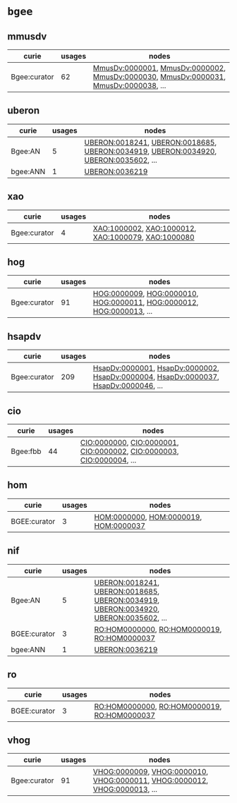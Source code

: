 # `bgee`

## mmusdv

| curie        |   usages | nodes                                                                                                                                                                                                                                                                                                                                    |
|--------------|----------|------------------------------------------------------------------------------------------------------------------------------------------------------------------------------------------------------------------------------------------------------------------------------------------------------------------------------------------|
| Bgee:curator |       62 | [MmusDv:0000001](http://purl.obolibrary.org/obo/MmusDv_0000001), [MmusDv:0000002](http://purl.obolibrary.org/obo/MmusDv_0000002), [MmusDv:0000030](http://purl.obolibrary.org/obo/MmusDv_0000030), [MmusDv:0000031](http://purl.obolibrary.org/obo/MmusDv_0000031), [MmusDv:0000038](http://purl.obolibrary.org/obo/MmusDv_0000038), ... |

## uberon

| curie    |   usages | nodes                                                                                                                                                                                                                                                                                                                                    |
|----------|----------|------------------------------------------------------------------------------------------------------------------------------------------------------------------------------------------------------------------------------------------------------------------------------------------------------------------------------------------|
| Bgee:AN  |        5 | [UBERON:0018241](http://purl.obolibrary.org/obo/UBERON_0018241), [UBERON:0018685](http://purl.obolibrary.org/obo/UBERON_0018685), [UBERON:0034919](http://purl.obolibrary.org/obo/UBERON_0034919), [UBERON:0034920](http://purl.obolibrary.org/obo/UBERON_0034920), [UBERON:0035602](http://purl.obolibrary.org/obo/UBERON_0035602), ... |
| bgee:ANN |        1 | [UBERON:0036219](http://purl.obolibrary.org/obo/UBERON_0036219)                                                                                                                                                                                                                                                                          |

## xao

| curie        |   usages | nodes                                                                                                                                                                                                                                      |
|--------------|----------|--------------------------------------------------------------------------------------------------------------------------------------------------------------------------------------------------------------------------------------------|
| Bgee:curator |        4 | [XAO:1000002](http://purl.obolibrary.org/obo/XAO_1000002), [XAO:1000012](http://purl.obolibrary.org/obo/XAO_1000012), [XAO:1000079](http://purl.obolibrary.org/obo/XAO_1000079), [XAO:1000080](http://purl.obolibrary.org/obo/XAO_1000080) |

## hog

| curie        |   usages | nodes                                                                                                                                                                                                                                                                                                      |
|--------------|----------|------------------------------------------------------------------------------------------------------------------------------------------------------------------------------------------------------------------------------------------------------------------------------------------------------------|
| Bgee:curator |       91 | [HOG:0000009](http://purl.obolibrary.org/obo/HOG_0000009), [HOG:0000010](http://purl.obolibrary.org/obo/HOG_0000010), [HOG:0000011](http://purl.obolibrary.org/obo/HOG_0000011), [HOG:0000012](http://purl.obolibrary.org/obo/HOG_0000012), [HOG:0000013](http://purl.obolibrary.org/obo/HOG_0000013), ... |

## hsapdv

| curie        |   usages | nodes                                                                                                                                                                                                                                                                                                                                    |
|--------------|----------|------------------------------------------------------------------------------------------------------------------------------------------------------------------------------------------------------------------------------------------------------------------------------------------------------------------------------------------|
| Bgee:curator |      209 | [HsapDv:0000001](http://purl.obolibrary.org/obo/HsapDv_0000001), [HsapDv:0000002](http://purl.obolibrary.org/obo/HsapDv_0000002), [HsapDv:0000004](http://purl.obolibrary.org/obo/HsapDv_0000004), [HsapDv:0000037](http://purl.obolibrary.org/obo/HsapDv_0000037), [HsapDv:0000046](http://purl.obolibrary.org/obo/HsapDv_0000046), ... |

## cio

| curie    |   usages | nodes                                                                                                                                                                                                                                                                                                      |
|----------|----------|------------------------------------------------------------------------------------------------------------------------------------------------------------------------------------------------------------------------------------------------------------------------------------------------------------|
| Bgee:fbb |       44 | [CIO:0000000](http://purl.obolibrary.org/obo/CIO_0000000), [CIO:0000001](http://purl.obolibrary.org/obo/CIO_0000001), [CIO:0000002](http://purl.obolibrary.org/obo/CIO_0000002), [CIO:0000003](http://purl.obolibrary.org/obo/CIO_0000003), [CIO:0000004](http://purl.obolibrary.org/obo/CIO_0000004), ... |

## hom

| curie        |   usages | nodes                                                                                                                                                                           |
|--------------|----------|---------------------------------------------------------------------------------------------------------------------------------------------------------------------------------|
| BGEE:curator |        3 | [HOM:0000000](http://purl.obolibrary.org/obo/HOM_0000000), [HOM:0000019](http://purl.obolibrary.org/obo/HOM_0000019), [HOM:0000037](http://purl.obolibrary.org/obo/HOM_0000037) |

## nif

| curie        |   usages | nodes                                                                                                                                                                                                                                                                                                                                    |
|--------------|----------|------------------------------------------------------------------------------------------------------------------------------------------------------------------------------------------------------------------------------------------------------------------------------------------------------------------------------------------|
| Bgee:AN      |        5 | [UBERON:0018241](http://purl.obolibrary.org/obo/UBERON_0018241), [UBERON:0018685](http://purl.obolibrary.org/obo/UBERON_0018685), [UBERON:0034919](http://purl.obolibrary.org/obo/UBERON_0034919), [UBERON:0034920](http://purl.obolibrary.org/obo/UBERON_0034920), [UBERON:0035602](http://purl.obolibrary.org/obo/UBERON_0035602), ... |
| BGEE:curator |        3 | [RO:HOM0000000](http://purl.obolibrary.org/obo/RO_HOM0000000), [RO:HOM0000019](http://purl.obolibrary.org/obo/RO_HOM0000019), [RO:HOM0000037](http://purl.obolibrary.org/obo/RO_HOM0000037)                                                                                                                                              |
| bgee:ANN     |        1 | [UBERON:0036219](http://purl.obolibrary.org/obo/UBERON_0036219)                                                                                                                                                                                                                                                                          |

## ro

| curie        |   usages | nodes                                                                                                                                                                                       |
|--------------|----------|---------------------------------------------------------------------------------------------------------------------------------------------------------------------------------------------|
| BGEE:curator |        3 | [RO:HOM0000000](http://purl.obolibrary.org/obo/RO_HOM0000000), [RO:HOM0000019](http://purl.obolibrary.org/obo/RO_HOM0000019), [RO:HOM0000037](http://purl.obolibrary.org/obo/RO_HOM0000037) |

## vhog

| curie        |   usages | nodes                                                                                                                                                                                                                                                                                                                |
|--------------|----------|----------------------------------------------------------------------------------------------------------------------------------------------------------------------------------------------------------------------------------------------------------------------------------------------------------------------|
| Bgee:curator |       91 | [VHOG:0000009](http://purl.obolibrary.org/obo/VHOG_0000009), [VHOG:0000010](http://purl.obolibrary.org/obo/VHOG_0000010), [VHOG:0000011](http://purl.obolibrary.org/obo/VHOG_0000011), [VHOG:0000012](http://purl.obolibrary.org/obo/VHOG_0000012), [VHOG:0000013](http://purl.obolibrary.org/obo/VHOG_0000013), ... |

